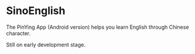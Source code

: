 # SinoEnglish
The PinYing App (Android version) helps you learn English through Chinese character.

Still on early development stage.
